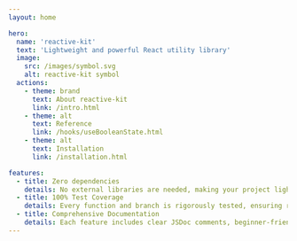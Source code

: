 ```yaml
---
layout: home

hero:
  name: 'reactive-kit'
  text: 'Lightweight and powerful React utility library'
  image:
    src: /images/symbol.svg
    alt: reactive-kit symbol
  actions:
    - theme: brand
      text: About reactive-kit
      link: /intro.html
    - theme: alt
      text: Reference
      link: /hooks/useBooleanState.html
    - theme: alt
      text: Installation
      link: /installation.html

features:
  - title: Zero dependencies
    details: No external libraries are needed, making your project lightweight, faster, and easier to maintain. Effortlessly reduce bundle size and improve performance.
  - title: 100% Test Coverage
    details: Every function and branch is rigorously tested, ensuring robust and reliable code for any use case.
  - title: Comprehensive Documentation
    details: Each feature includes clear JSDoc comments, beginner-friendly guides, and practical examples. Start quickly with detailed and easy-to-follow instructions.
---
```

